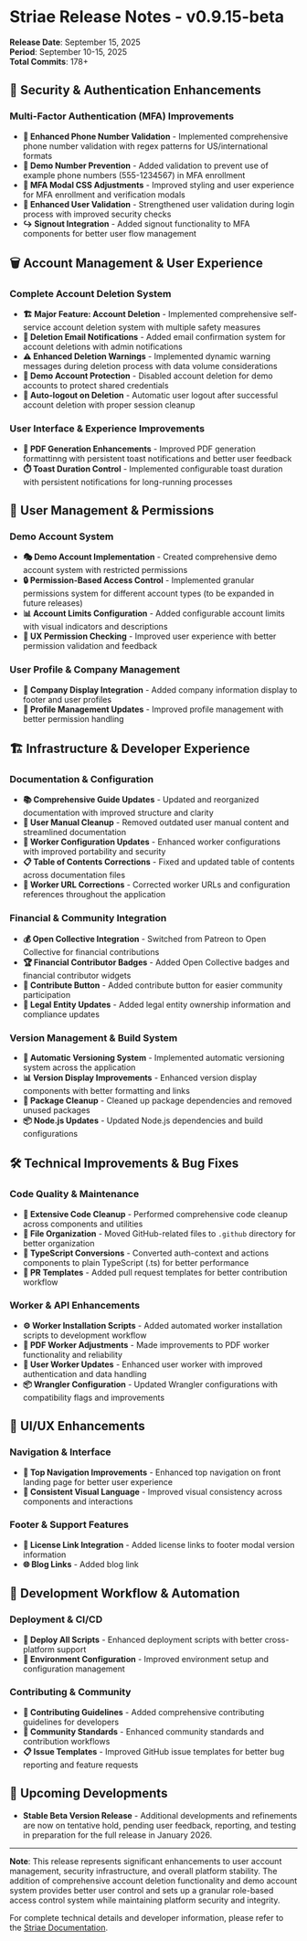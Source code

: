 # Striae Release Notes - v0.9.15-beta

**Release Date**: September 15, 2025  
**Period**: September 10-15, 2025  
**Total Commits**: 178+

## 🔐 Security & Authentication Enhancements

### Multi-Factor Authentication (MFA) Improvements

- **📱 Enhanced Phone Number Validation** - Implemented comprehensive phone number validation with regex patterns for US/international formats
- **🚫 Demo Number Prevention** - Added validation to prevent use of example phone numbers (555-1234567) in MFA enrollment
- **🎨 MFA Modal CSS Adjustments** - Improved styling and user experience for MFA enrollment and verification modals
- **🔐 Enhanced User Validation** - Strengthened user validation during login process with improved security checks
- **↪️ Signout Integration** - Added signout functionality to MFA components for better user flow management

## 🗑️ Account Management & User Experience

### Complete Account Deletion System

- **🏗️ Major Feature: Account Deletion** - Implemented comprehensive self-service account deletion system with multiple safety measures
- **📧 Deletion Email Notifications** - Added email confirmation system for account deletions with admin notifications
- **⚠️ Enhanced Deletion Warnings** - Implemented dynamic warning messages during deletion process with data volume considerations
- **🚫 Demo Account Protection** - Disabled account deletion for demo accounts to protect shared credentials
- **🔄 Auto-logout on Deletion** - Automatic user logout after successful account deletion with proper session cleanup

### User Interface & Experience Improvements

- **🎯 PDF Generation Enhancements** - Improved PDF generation formattinng with persistent toast notifications and better user feedback
- **⏱️ Toast Duration Control** - Implemented configurable toast duration with persistent notifications for long-running processes

## 👥 User Management & Permissions

### Demo Account System

- **🎭 Demo Account Implementation** - Created comprehensive demo account system with restricted permissions
- **🔒 Permission-Based Access Control** - Implemented granular permissions system for different account types (to be expanded in future releases)
- **📊 Account Limits Configuration** - Added configurable account limits with visual indicators and descriptions
- **🎨 UX Permission Checking** - Improved user experience with better permission validation and feedback

### User Profile & Company Management

- **🏢 Company Display Integration** - Added company information display to footer and user profiles
- **🔗 Profile Management Updates** - Improved profile management with better permission handling

## 🏗️ Infrastructure & Developer Experience

### Documentation & Configuration

- **📚 Comprehensive Guide Updates** - Updated and reorganized documentation with improved structure and clarity
- **📖 User Manual Cleanup** - Removed outdated user manual content and streamlined documentation
- **🔧 Worker Configuration Updates** - Enhanced worker configurations with improved portability and security
- **📋 Table of Contents Corrections** - Fixed and updated table of contents across documentation files
- **🔗 Worker URL Corrections** - Corrected worker URLs and configuration references throughout the application

### Financial & Community Integration

- **💰 Open Collective Integration** - Switched from Patreon to Open Collective for financial contributions
- **🏆 Financial Contributor Badges** - Added Open Collective badges and financial contributor widgets
- **🤝 Contribute Button** - Added contribute button for easier community participation
- **📜 Legal Entity Updates** - Added legal entity ownership information and compliance updates

### Version Management & Build System

- **🔢 Automatic Versioning System** - Implemented automatic versioning system across the application
- **📊 Version Display Improvements** - Enhanced version display components with better formatting and links
- **🔧 Package Cleanup** - Cleaned up package dependencies and removed unused packages
- **📦 Node.js Updates** - Updated Node.js dependencies and build configurations

## 🛠️ Technical Improvements & Bug Fixes

### Code Quality & Maintenance

- **🧹 Extensive Code Cleanup** - Performed comprehensive code cleanup across components and utilities
- **📁 File Organization** - Moved GitHub-related files to `.github` directory for better organization
- **🔧 TypeScript Conversions** - Converted auth-context and actions components to plain TypeScript (.ts) for better performance
- **📝 PR Templates** - Added pull request templates for better contribution workflow

### Worker & API Enhancements

- **⚙️ Worker Installation Scripts** - Added automated worker installation scripts to development workflow
- **🔧 PDF Worker Adjustments** - Made improvements to PDF worker functionality and reliability
- **🔐 User Worker Updates** - Enhanced user worker with improved authentication and data handling
- **📦 Wrangler Configuration** - Updated Wrangler configurations with compatibility flags and improvements

## 🎨 UI/UX Enhancements

### Navigation & Interface

- **🧭 Top Navigation Improvements** - Enhanced top navigation on front landing page for better user experience
- **🎨 Consistent Visual Language** - Improved visual consistency across components and interactions

### Footer & Support Features

- **📄 License Link Integration** - Added license links to footer modal version information
- **🌐 Blog Links** - Added blog link

## 🔄 Development Workflow & Automation

### Deployment & CI/CD

- **🚀 Deploy All Scripts** - Enhanced deployment scripts with better cross-platform support
- **🔧 Environment Configuration** - Improved environment setup and configuration management

### Contributing & Community

- **📖 Contributing Guidelines** - Added comprehensive contributing guidelines for developers
- **🤝 Community Standards** - Enhanced community standards and contribution workflows
- **📋 Issue Templates** - Improved GitHub issue templates for better bug reporting and feature requests

## 🔮 Upcoming Developments

- **Stable Beta Version Release** - Additional developments and refinements are now on tentative hold, pending user feedback, reporting, and testing in preparation for the full release in January 2026.

---

**Note**: This release represents significant enhancements to user account management, security infrastructure, and overall platform stability. The addition of comprehensive account deletion functionality and demo account system provides better user control and sets up a granular role-based access control system while maintaining platform security and integrity.

For complete technical details and developer information, please refer to the [Striae Documentation](https://developers.striae.org/striae-dev/get-started/document-index).
